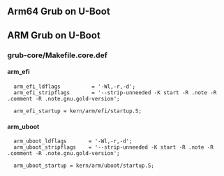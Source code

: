 ## Arm64 Grub on U-Boot

## ARM Grub on U-Boot
### grub-core/Makefile.core.def
#### arm_efi
```
  arm_efi_ldflags          = '-Wl,-r,-d';
  arm_efi_stripflags       = '--strip-unneeded -K start -R .note -R .comment -R .note.gnu.gold-version';
```
```
  arm_efi_startup = kern/arm/efi/startup.S;
```
#### arm_uboot
```
  arm_uboot_ldflags       = '-Wl,-r,-d';
  arm_uboot_stripflags    = '--strip-unneeded -K start -R .note -R .comment -R .note.gnu.gold-version';
```
```
  arm_uboot_startup = kern/arm/uboot/startup.S;
```
